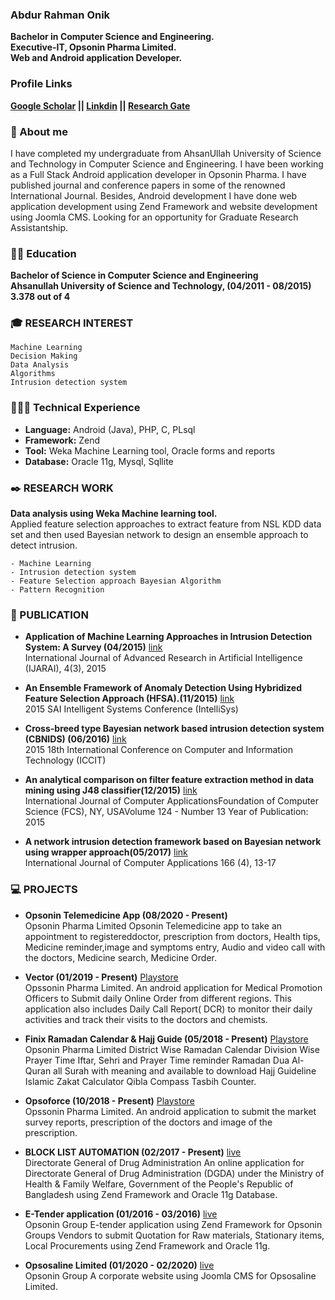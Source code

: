 ### Abdur Rahman Onik 
**Bachelor in Computer Science and Engineering.  
Executive-IT, Opsonin Pharma Limited.    
Web and Android application Developer.**  

### Profile Links  
**[Google Scholar](https://scholar.google.com/citations?user=uLJZeTQAAAAJ&hl=en) ||  [Linkdin](https://www.linkedin.com/in/rahmanonik/) ||   [Research Gate](https://www.researchgate.net/profile/Abdur-Onik-2)** 

### 📄 About me  
I have completed my undergraduate from AhsanUllah University of Science and Technology in Computer Science
and Engineering. I have been working as a Full Stack Android application developer in Opsonin Pharma. I have
published journal and conference papers in some of the renowned International Journal. Besides, Android
development I have done web application development using Zend Framework and website development using
Joomla CMS. Looking for an opportunity for Graduate Research Assistantship.

### 👨‍🎓 Education
**Bachelor of Science in Computer Science and Engineering**    
**Ahsanullah University of Science and Technology, (04/2011 - 08/2015)**      
**3.378 out of 4** 

### 🎓 RESEARCH INTEREST  
```
Machine Learning
Decision Making
Data Analysis
Algorithms
Intrusion detection system
```

### 👨🏼‍💻 Technical Experience
- **Language:**  Android (Java), PHP, C, PLsql
- **Framework:** Zend
- **Tool:** Weka Machine Learning tool, Oracle forms and reports
- **Database:** Oracle 11g, Mysql, Sqllite  


### ✒️ RESEARCH WORK
**Data analysis using Weka Machine learning tool.**  
Applied feature selection approaches to extract feature from NSL KDD data set and then used Bayesian network to design an ensemble approach to detect
intrusion.    
```
- Machine Learning
- Intrusion detection system  
- Feature Selection approach Bayesian Algorithm  
- Pattern Recognition  
```

### 💬 PUBLICATION
- **Application of Machine Learning Approaches in Intrusion Detection System: A Survey (04/2015)** [link](https://thesai.org/Publications/ViewPaper?Volume=4&Issue=3&Code=IJARAI&SerialNo=2)       
International Journal of Advanced Research in Artificial Intelligence (IJARAI), 4(3), 2015

- **An Ensemble Framework of Anomaly Detection Using Hybridized Feature Selection Approach (HFSA).(11/2015)** [link](https://ieeexplore.ieee.org/document/7361264)      
2015 SAI Intelligent Systems Conference (IntelliSys)

- **Cross-breed type Bayesian network based intrusion detection system (CBNIDS) (06/2016)** [link](https://ieeexplore.ieee.org/document/7488105)          
2015 18th International Conference on Computer and Information Technology (ICCIT)

- **An analytical comparison on filter feature extraction method in data mining using J48 classifier(12/2015)** [link](https://www.ijcaonline.org/archives/volume124/number13/22161-2015905706)       
International Journal of Computer ApplicationsFoundation of Computer Science (FCS), NY, USAVolume 124 - Number 13 Year of
Publication: 2015

- **A network intrusion detection framework based on Bayesian network using wrapper approach(05/2017)** [link](https://www.ijcaonline.org/archives/volume166/number4/27656-2017913992)      
International Journal of Computer Applications 166 (4), 13-17

### 💻 PROJECTS
- **Opsonin Telemedicine App (08/2020 - Present)**   
Opsonin Pharma Limited
Opsonin Telemedicine app to take an appointment to registereddoctor, prescription from doctors, Health tips, Medicine reminder,image and symptoms entry, Audio and video call   with the doctors, Medicine search, Medicine Order. 

- **Vector (01/2019 - Present)**  [Playstore](https://play.google.com/store/apps/details?id=com.opl.pharmavector)  
 Opssonin Pharma Limited.
 An android application for Medical Promotion Officers to Submit daily Online Order from different regions. This application also includes Daily Call Report( DCR) to monitor their daily activities and track their visits to the doctors and chemists.

- **Finix Ramadan Calendar & Hajj Guide (05/2018 - Present)**  [Playstore](https://play.google.com/store/apps/details?id=finix.ramadan.opsonin)  
 Opsonin Pharma Limited
District Wise Ramadan Calendar Division Wise Prayer Time Iftar, Sehri and Prayer Time reminder Ramadan Dua Al-Quran all Surah with meaning and available to download Hajj Guideline Islamic Zakat Calculator Qibla Compass Tasbih Counter. 

- **Opsoforce (10/2018 - Present)**  [Playstore](https://play.google.com/store/apps/details?id=com.opl.opluploadimage)  
Opssonin Pharma Limited.
 An android application to submit the market survey reports, prescription of the doctors and image of the prescription. 

- **BLOCK LIST AUTOMATION (02/2017 - Present)**  [live](http://180.211.137.73/drug/public/user/login)  
Directorate General of Drug Administration An online application for Directorate General of Drug Administration
(DGDA) under the Ministry of Health & Family Welfare, Government of the People's Republic of Bangladesh using Zend Framework and
Oracle 11g Database.

- **E-Tender application (01/2016 - 03/2016)**  [live](http://opsonin.com.bd/dashboard)   
 Opsonin Group
E-tender application using Zend Framework for Opsonin Groups Vendors to submit Quotation for Raw materials, Stationary items, Local Procurements using Zend Framework and Oracle 11g. 

- **Opsosaline Limited (01/2020 - 02/2020)**  [live](http://www.opsosaline.com/osl/)   
Opsonin Group
A corporate website using Joomla CMS for Opsosaline Limited.




